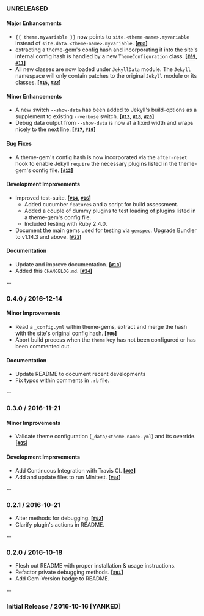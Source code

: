 
### UNRELEASED

#### Major Enhancements

  * `{{ theme.myvariable }}` now points to `site.<theme-name>.myvariable` instead of `site.data.<theme-name>.myvariable`.  **[[`#08`][]]**
  * extracting a theme-gem's config hash and incorporating it into the site's internal config hash is handled by a new  `ThemeConfiguration` class. **[[`#09`][], [`#11`][]]**
  * All new classes are now loaded under `JekyllData` module. The `Jekyll` namespace will only contain patches to the original `Jekyll` module or its classes. **[[`#15`][], [`#22`][]]**

[`#08`]: https://github.com/ashmaroli/jekyll-data/pull/8
[`#09`]: https://github.com/ashmaroli/jekyll-data/pull/9
[`#11`]: https://github.com/ashmaroli/jekyll-data/pull/11
[`#15`]: https://github.com/ashmaroli/jekyll-data/pull/15
[`#22`]: https://github.com/ashmaroli/jekyll-data/pull/22


#### Minor Enhancements

  * A new switch `--show-data` has been added to Jekyll's build-options as a supplement to existing `--verbose` switch.  **[[`#13`][], [`#18`][], [`#20`][]]**
  * Debug data output from `--show-data` is now at a fixed width and wraps nicely to the next line. **[[`#17`][], [`#19`][]]**

[`#13`]: https://github.com/ashmaroli/jekyll-data/pull/13
[`#17`]: https://github.com/ashmaroli/jekyll-data/pull/17
[`#18`]: https://github.com/ashmaroli/jekyll-data/pull/18
[`#19`]: https://github.com/ashmaroli/jekyll-data/pull/19
[`#20`]: https://github.com/ashmaroli/jekyll-data/pull/20


#### Bug Fixes

  * A theme-gem's config hash is now incorporated via the `after-reset` hook to enable Jekyll `require` the necessary plugins listed in the theme-gem's config file. **[[`#12`][]]**

[`#12`]: https://github.com/ashmaroli/jekyll-data/pull/12


#### Development Improvements

  * Improved test-suite. **[[`#14`][], [`#16`][]]**
    * Added cucumber `features` and a script for build assessment.
    * Added a couple of dummy plugins to test loading of plugins listed in a theme-gem's config file.
    * Included testing with Ruby 2.4.0.
  * Document the main gems used for testing via `gemspec`. Upgrade Bundler to v1.14.3 and above. **[[`#23`][]]**

[`#14`]: https://github.com/ashmaroli/jekyll-data/pull/14
[`#16`]: https://github.com/ashmaroli/jekyll-data/pull/16
[`#23`]: https://github.com/ashmaroli/jekyll-data/pull/23


#### Documentation

  * Update and improve documentation. **[[`#10`][]]**
  * Added this `CHANGELOG.md`. **[[`#24`][]]**

[`#10`]: https://github.com/ashmaroli/jekyll-data/pull/10
[`#24`]: https://github.com/ashmaroli/jekyll-data/pull/24


--

### 0.4.0 / 2016-12-14

#### Minor Improvements

  * Read a `_config.yml` within theme-gems, extract and merge the hash with the site's original config hash. **[[`#06`][]]**
  * Abort build process when the `theme` key has not been configured or has been commented out.

[`#06`]: https://github.com/ashmaroli/jekyll-data/pull/6


#### Documentation

  * Update README to document recent developments
  * Fix typos within comments in `.rb` file.


--

### 0.3.0 / 2016-11-21

#### Minor Improvements

  * Validate theme configuration (`_data/<theme-name>.yml`) and its override. **[[`#05`][]]**

#### Development Improvements

  * Add Continuous Integration with Travis CI. **[[`#03`][]]**
  * Add and update files to run Minitest. **[[`#04`][]]**

[`#03`]: https://github.com/ashmaroli/jekyll-data/pull/3
[`#04`]: https://github.com/ashmaroli/jekyll-data/pull/4
[`#05`]: https://github.com/ashmaroli/jekyll-data/pull/5


--

### 0.2.1 / 2016-10-21

  * Alter methods for debugging. **[[`#02`][]]**
  * Clarify plugin's actions in README.

[`#02`]: https://github.com/ashmaroli/jekyll-data/pull/2


--

### 0.2.0 / 2016-10-18

  * Flesh out README with proper installation & usage instructions.
  * Refactor private debugging methods. **[[`#01`][]]**
  * Add Gem-Version badge to README.

[`#01`]: https://github.com/ashmaroli/jekyll-data/pull/1


--

### Initial Release / 2016-10-16 [YANKED]

